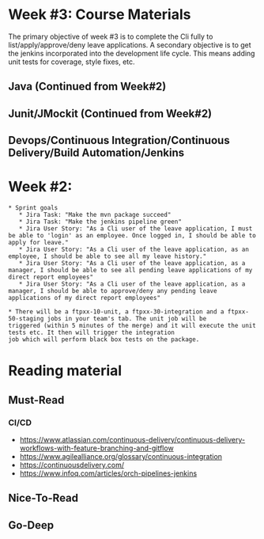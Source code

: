 # Week #3: Course Materials

The primary objective of week #3 is to complete the Cli fully to list/apply/approve/deny leave applications. A secondary objective is to get the jenkins incorporated into the development life cycle. This means adding unit tests for coverage, style fixes, etc. 

## Java (Continued from Week#2)

## Junit/JMockit (Continued from Week#2)

## Devops/Continuous Integration/Continuous Delivery/Build Automation/Jenkins

# Week #2:

    * Sprint goals
       * Jira Task: "Make the mvn package succeed"
       * Jira Task: "Make the jenkins pipeline green"
       * Jira User Story: "As a Cli user of the leave application, I must be able to 'login' as an employee. Once logged in, I should be able to apply for leave."
       * Jira User Story: "As a Cli user of the leave application, as an employee, I should be able to see all my leave history."
       * Jira User Story: "As a Cli user of the leave application, as a manager, I should be able to see all pending leave applications of my direct report employees"
       * Jira User Story: "As a Cli user of the leave application, as a manager, I should be able to approve/deny any pending leave applications of my direct report employees"

    * There will be a ftpxx-10-unit, a ftpxx-30-integration and a ftpxx-50-staging jobs in your team's tab. The unit job will be 
    triggered (within 5 minutes of the merge) and it will execute the unit tests etc. It then will trigger the integration 
    job which will perform black box tests on the package. 
     
# Reading material

## Must-Read

### CI/CD
  * https://www.atlassian.com/continuous-delivery/continuous-delivery-workflows-with-feature-branching-and-gitflow
  * https://www.agilealliance.org/glossary/continuous-integration
  * https://continuousdelivery.com/
  * https://www.infoq.com/articles/orch-pipelines-jenkins

## Nice-To-Read

## Go-Deep

  
